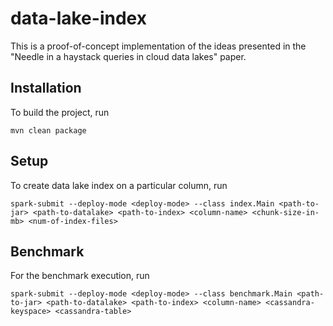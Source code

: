 # data-lake-index
This is a proof-of-concept implementation of the ideas presented in the "Needle in a haystack queries in cloud data lakes" paper.

## Installation
To build the project, run 
```
mvn clean package
```

## Setup
To create data lake index on a particular column, run 
```
spark-submit --deploy-mode <deploy-mode> --class index.Main <path-to-jar> <path-to-datalake> <path-to-index> <column-name> <chunk-size-in-mb> <num-of-index-files>
```

## Benchmark
For the benchmark execution, run 
```
spark-submit --deploy-mode <deploy-mode> --class benchmark.Main <path-to-jar> <path-to-datalake> <path-to-index> <column-name> <cassandra-keyspace> <cassandra-table>
```
